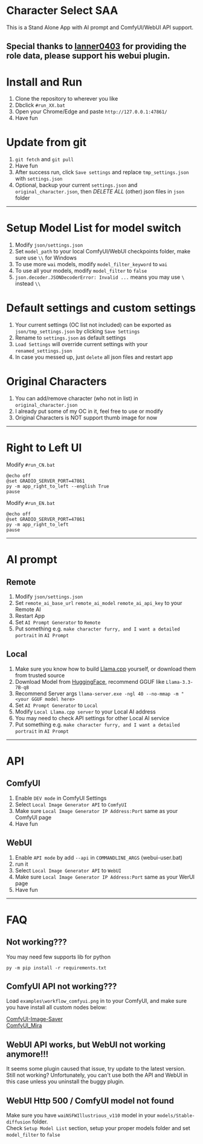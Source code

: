 # Character Select SAA
This is a Stand Alone App with AI prompt and ComfyUI/WebUI API support.     
   
Special thanks to [lanner0403](https://github.com/lanner0403/WAI-NSFW-illustrious-character-select) for providing the role data, please support his webui plugin.   
------

# Install and Run
1. Clone the repository to wherever you like   
2. Dbclick `#run_XX.bat`   
3. Open your Chrome/Edge and paste `http://127.0.0.1:47861/`   
4. Have fun   

# Update from git
1. `git fetch` and `git pull`
2. Have fun
3. After success run, click `Save settings` and replace `tmp_settings.json` with `settings.json`
4. Optional, backup your current `settings.json` and `original_character.json`, then *DELETE ALL* (other) json files in `json` folder    
------

# Setup Model List for model switch
1. Modify `json/settings.json` 
2. Set `model_path` to your local ComfyUI/WebUI checkpoints folder, make sure use `\\` for Windows      
3. To use more `wai` models, modify `model_filter_keyword` to `wai`   
4. To use all your models, modify `model_filter` to `false`    
5. `json.decoder.JSONDecoderError: Invalid ...` means you may use `\` instead `\\`     

# Default settings and custom settings
1. Your current settings (OC list not included) can be exported as `json/tmp_settings.json` by clicking `Save Settings`
2. Rename to `settings.json` as default settings
3. `Load Settings` will override current settings with your `renamed_settings.json`
4. In case you messed up, just `delete` all json files and restart app    

# Original Characters
1. You can add/remove character (who not in list) in `original_character.json`    
2. I already put some of my OC in it, feel free to use or modify    
3. Original Characters is NOT support thumb image for now   
------

# Right to Left UI
Modify `#run_CN.bat`   
```
@echo off
@set GRADIO_SERVER_PORT=47861
py -m app_right_to_left --english True
pause
```

Modify `#run_EN.bat`   
```
@echo off
@set GRADIO_SERVER_PORT=47861
py -m app_right_to_left
pause
```
------

# AI prompt
## Remote   
1. Modify `json/settings.json`    
2. Set `remote_ai_base_url` `remote_ai_model` `remote_ai_api_key` to your Remote AI     
3. Restart App    
4. Set `AI Prompt Generator` to `Remote`   
5. Put something e.g. `make character furry, and I want a detailed portrait` in `AI Prompt`    

## Local
1. Make sure you know how to build [Llama.cpp](https://github.com/ggml-org/llama.cpp) yourself, or download them from trusted source   
2. Download Model from [HuggingFace](https://huggingface.co/), recommend GGUF like `Llama-3.3-7B-q8`   
3. Recommend Server args `llama-server.exe -ngl 40 --no-mmap -m "<your GGUF model here>`
4. Set `AI Prompt Generator` to `Local`
5. Modify `Local Llama.cpp server` to your Local AI address    
6. You may need to check API settings for other Local AI service     
7. Put something e.g. `make character furry, and I want a detailed portrait` in `AI Prompt`    
------

# API   
## ComfyUI   
1. Enable `DEV mode` in ComfyUI Settings   
2. Select `Local Image Generator API` to `ComfyUI`   
3. Make sure `Local Image Generator IP Address:Port` same as your ComfyUI page   
4. Have fun   

## WebUI
1. Enable `API mode` by add `--api` in `COMMANDLINE_ARGS` (webui-user.bat)   
2. run it   
3. Select `Local Image Generator API` to `WebUI`   
4. Make sure `Local Image Generator IP Address:Port` same as your WerUI page   
5. Have fun
------

# FAQ
## Not working???
You may need few supports lib for python   

```
py -m pip install -r requirements.txt
```

## ComfyUI API not working???
Load `examples\workflow_comfyui.png` in to your ComfyUI, and make sure you have install all custom nodes below:   

[ComfyUI-Image-Saver](https://github.com/alexopus/ComfyUI-Image-Saver)   
[ComfyUI_Mira](https://github.com/mirabarukaso/ComfyUI_Mira)   

## WebUI API works, but WebUI not working anymore!!!
It seems some plugin caused that issue, try update to the latest version.    
Still not working? Unfortunately, you can't use both the API and WebUI in this case unless you uninstall the buggy plugin.   

## WebUI Http 500 / ComfyUI model not found
Make sure you have `waiNSFWIllustrious_v110` model in your `models/Stable-diffusion` folder.    
Check `Setup Model List` section, setup your proper models folder and set `model_filter` to `false`    

